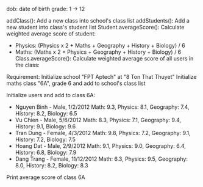 dob: date of birth
grade: 1 -> 12

addClass(): Add a new class into school's class list
addStudents(): Add a new student into class's student list
Student.averageScore(): Calculate weighted average score of student:

- Physics: (Physics x 2 + Maths + Geography + History + Biology) / 6
- Maths: (Maths x 2 + Physics + Geography + History + Biology) / 6
  Class.averageScore(): Calculate weighted average score of all users
  in the class:

Requirement:
Initialize school "FPT Aptech" at "8 Ton That Thuyet"
Initialize maths class "6A", grade 6 and add to school's class list

Initialize users and add to class 6A:

- Nguyen Binh - Male, 1/2/2012
  Math: 9.3, Physics: 8.1, Geography: 7.4, History: 8.2, Biology: 6.5
- Vu Chien - Male, 5/6/2012
  Math: 8.3, Physics: 7.1, Geography: 9.4, History: 9.1, Biology: 9.6
- Tran Dung - Female, 4/3/2012
  Math: 9.8, Physics: 7.2, Geography: 9.1, History: 7.2, Biology: 7.5
- Hoang Dat - Male, 2/9/2012
  Math: 9.1, Physics: 9.0, Geography: 6.4, History: 6.8, Biology: 7.9
- Dang Trang - Female, 11/12/2012
  Math: 6.3, Physics: 9.5, Geography: 8.0, History: 8.2, Biology: 8.3

Print average score of class 6A